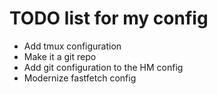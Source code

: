 # TODO list for my config
* Add tmux configuration
* Make it a git repo
* Add git configuration to the HM config
* Modernize fastfetch config


